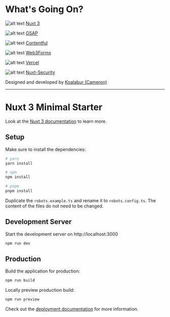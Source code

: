 # What's Going On?

![alt text](https://lh4.googleusercontent.com/jaP_gX3L1VixTN7uQYN8or2XvOitlyiBVAFhhY9qZqmPM87oj-r3k2LnlH47vh-NvHg=w2400 "Nuxt 3") [Nuxt 3](https://nuxt.com/)

![alt text](https://lh6.googleusercontent.com/aNQxUtMEztBjZePrAkL7KPWSXJazMGwnxMDXazxDO4BNh-4aw6YwkvtZGm-oR07mih8=w2400 "GSAP") [GSAP](https://greensock.com/)

![alt text](https://lh6.googleusercontent.com/FU5h_Q0As38kMoqvxtWEmzK10JkainV6PdkepauYdChfg4V_vFi4qpqc-hQnAch1PsU=w2400 "Contentful") [Contentful](https://www.contentful.com/)

![alt text](https://lh5.googleusercontent.com/IGOqeM48w__u3KcTqa9VAc2yDxsbBtpnlK622ywOSp3-2cfcQ5fJsxuO5WhGpPRGROc=w2400 "Web3Forms") [Web3Forms](https://web3forms.com/)

![alt text](https://lh3.googleusercontent.com/P-ZUEk2nqRdojQZXEDr72g-2z92yxlwHwdfjYo2A_eu10pr6GjtmnftRKG3JSOcphV8=w2400 "Vercel") [Vercel](https://vercel.com/)

![alt text](https://lh5.googleusercontent.com/d0B-kieK-PT6SPqZCWnjk0JZlUvQIb-a4779QfDMBzWQKnFlywmB6bAPlyhqAxpXw0s=w2400 "Nuxt-Security") [Nuxt-Security](https://nuxt-security.vercel.app/)

Designed and developed by [Koalabur (Cameron)](https://github.com/koalabur)

---

# Nuxt 3 Minimal Starter

Look at the [Nuxt 3 documentation](https://nuxt.com/docs/getting-started/introduction) to learn more.

## Setup

Make sure to install the dependencies:

```bash
# yarn
yarn install

# npm
npm install

# pnpm
pnpm install
```

Duplicate the `robots.example.ts` and rename it to `robots.config.ts`. The content of the files do not need to be changed.

## Development Server

Start the development server on http://localhost:3000

```bash
npm run dev
```

## Production

Build the application for production:

```bash
npm run build
```

Locally preview production build:

```bash
npm run preview
```

Check out the [deployment documentation](https://nuxt.com/docs/getting-started/deployment) for more information.
